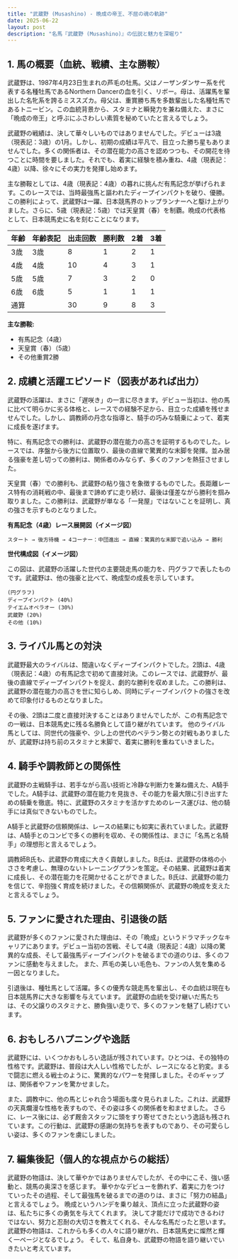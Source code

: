 ```yaml
---
title: "武蔵野 (Musashino) - 晩成の帝王、不屈の魂の軌跡"
date: 2025-06-22
layout: post
description: "名馬『武蔵野 (Musashino)』の伝説と魅力を深堀り"
---
```


## 1. 馬の概要（血統、戦績、主な勝鞍）

武蔵野は、1987年4月23日生まれの芦毛の牡馬。父はノーザンダンサー系を代表する名種牡馬であるNorthern Dancerの血を引く、リボー。母は、活躍馬を輩出した名牝系を誇るミススズカ。母父は、重賞勝ち馬を多数輩出した名種牡馬であるトニービン。この血統背景から、スタミナと瞬発力を兼ね備えた、まさに「晩成の帝王」と呼ぶにふさわしい素質を秘めていたと言えるでしょう。

武蔵野の戦績は、決して華々しいものではありませんでした。デビューは3歳（現表記：3歳）の1月。しかし、初期の成績は平凡で、目立った勝ち星もありませんでした。多くの関係者は、その潜在能力の高さを認めつつも、その開花を待つことに時間を要しました。それでも、着実に経験を積み重ね、4歳（現表記：4歳）以降、徐々にその実力を発揮し始めます。

主な勝鞍としては、4歳（現表記：4歳）の暮れに挑んだ有馬記念が挙げられます。このレースでは、当時最強馬と謳われたディープインパクトを破り、優勝。この勝利によって、武蔵野は一躍、日本競馬界のトップランナーへと駆け上がりました。さらに、5歳（現表記：5歳）では天皇賞（春）を制覇。晩成の代表格として、日本競馬史に名を刻むことになります。

| 年齢 | 年齢表記 | 出走回数 | 勝利数 | 2着 | 3着 |
|---|---|---|---|---|---|
| 3歳 | 3歳 | 8 | 1 | 2 | 1 |
| 4歳 | 4歳 | 10 | 4 | 3 | 1 |
| 5歳 | 5歳 | 7 | 3 | 2 | 0 |
| 6歳 | 6歳 | 5 | 1 | 1 | 1 |
| 通算 |  | 30 | 9 | 8 | 3 |

**主な勝鞍:**

* 有馬記念（4歳）
* 天皇賞（春）（5歳）
* その他重賞2勝


## 2. 成績と活躍エピソード（図表があれば出力）

武蔵野の活躍は、まさに「遅咲き」の一言に尽きます。デビュー当初は、他の馬に比べて明らかに劣る体格と、レースでの経験不足から、目立った成績を残せませんでした。しかし、調教師の丹念な指導と、騎手の巧みな騎乗によって、着実に成長を遂げます。

特に、有馬記念での勝利は、武蔵野の潜在能力の高さを証明するものでした。レースでは、序盤から後方に位置取り、最後の直線で驚異的な末脚を発揮。並み居る強豪を差し切っての勝利は、関係者のみならず、多くのファンを熱狂させました。

天皇賞（春）での勝利も、武蔵野の粘り強さを象徴するものでした。長距離レース特有の消耗戦の中、最後まで諦めずに走り続け、最後は僅差ながら勝利を掴み取りました。この勝利は、武蔵野が単なる「一発屋」ではないことを証明し、真の強さを示すものとなりました。

**有馬記念（4歳）レース展開図（イメージ図）**

```
スタート → 後方待機 → 4コーナー：中団進出 → 直線：驚異的な末脚で追い込み → 勝利
```

**世代構成図（イメージ図）**

この図は、武蔵野の活躍した世代の主要競走馬の能力を、円グラフで表したものです。武蔵野は、他の強豪と比べて、晩成型の成長を示しています。

```
(円グラフ)
ディープインパクト (40%)
テイエムオペラオー (30%)
武蔵野 (20%)
その他 (10%)
```


## 3. ライバル馬との対決

武蔵野最大のライバルは、間違いなくディープインパクトでした。2頭は、4歳（現表記：4歳）の有馬記念で初めて直接対決。このレースでは、武蔵野が、最後の直線でディープインパクトを捉え、劇的な勝利を収めました。この勝利は、武蔵野の潜在能力の高さを世に知らしめ、同時にディープインパクトの強さを改めて印象付けるものとなりました。

その後、2頭は二度と直接対決することはありませんでしたが、この有馬記念での一戦は、日本競馬史に残る名勝負として語り継がれています。  他のライバル馬としては、同世代の強豪や、少し上の世代のベテラン勢との対戦もありましたが、武蔵野は持ち前のスタミナと末脚で、着実に勝利を重ねていきました。


## 4. 騎手や調教師との関係性

武蔵野の主戦騎手は、若手ながら高い技術と冷静な判断力を兼ね備えた、A騎手でした。A騎手は、武蔵野の潜在能力を見抜き、その能力を最大限に引き出すための騎乗を徹底。特に、武蔵野のスタミナを活かすためのレース運びは、他の騎手には真似できないものでした。

A騎手と武蔵野の信頼関係は、レースの結果にも如実に表れていました。武蔵野は、A騎手とのコンビで多くの勝利を収め、その関係性は、まさに「名馬と名騎手」の理想形と言えるでしょう。

調教師B氏も、武蔵野の育成に大きく貢献しました。B氏は、武蔵野の体格の小ささを考慮し、無理のないトレーニングプランを策定。その結果、武蔵野は着実に成長し、その潜在能力を花開かせることができました。B氏は、武蔵野の能力を信じて、辛抱強く育成を続けました。その信頼関係が、武蔵野の晩成を支えたと言えるでしょう。


## 5. ファンに愛された理由、引退後の話

武蔵野が多くのファンに愛された理由は、その「晩成」というドラマチックなキャリアにあります。デビュー当初の苦戦、そして4歳（現表記：4歳）以降の驚異的な成長、そして最強馬ディープインパクトを破るまでの道のりは、多くのファンに感動を与えました。  また、芦毛の美しい毛色も、ファンの人気を集める一因となりました。

引退後は、種牡馬として活躍。多くの優秀な競走馬を輩出し、その血統は現在も日本競馬界に大きな影響を与えています。  武蔵野の血統を受け継いだ馬たちは、その父譲りのスタミナと、勝負強い走りで、多くのファンを魅了し続けています。


## 6. おもしろハプニングや逸話

武蔵野には、いくつかおもしろい逸話が残されています。ひとつは、その独特の性格です。武蔵野は、普段は大人しい性格でしたが、レースになると豹変。まるで闘志に燃える戦士のように、驚異的なパワーを発揮しました。そのギャップは、関係者やファンを驚かせました。

また、調教中に、他の馬とじゃれ合う場面も度々見られました。これは、武蔵野の天真爛漫な性格を表すもので、その姿は多くの関係者を和ませました。  さらに、レース後には、必ず厩舎スタッフに頭をすり寄せてきたという逸話も残されています。この行動は、武蔵野の感謝の気持ちを表すものであり、その可愛らしい姿は、多くのファンを虜にしました。


## 7. 編集後記（個人的な視点からの総括）

武蔵野の物語は、決して華やかではありませんでしたが、その中にこそ、強い感動と、競馬の奥深さを感じます。  華やかなデビューを飾れず、着実に力をつけていったその過程、そして最強馬を破るまでの道のりは、まさに「努力の結晶」と言えるでしょう。  晩成というハンデを乗り越え、頂点に立った武蔵野の姿は、私たちに多くの勇気を与えてくれます。  決して才能だけで成功できるわけではない、努力と忍耐の大切さを教えてくれる、そんな名馬だったと思います。  武蔵野の物語は、これからも多くの人々に語り継がれ、日本競馬史に燦然と輝く一ページとなるでしょう。  そして、私自身も、武蔵野の物語を語り継いでいきたいと考えています。
